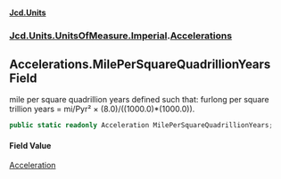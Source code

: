 #### [Jcd.Units](index 'index')
### [Jcd.Units.UnitsOfMeasure.Imperial](Jcd.Units.UnitsOfMeasure.Imperial 'Jcd.Units.UnitsOfMeasure.Imperial').[Accelerations](Accelerations 'Jcd.Units.UnitsOfMeasure.Imperial.Accelerations')

## Accelerations.MilePerSquareQuadrillionYears Field

mile per square quadrillion years defined such that: furlong per square trillion years = mi/Pyr² ×
(8.0)/((1000.0)*(1000.0)).

```csharp
public static readonly Acceleration MilePerSquareQuadrillionYears;
```

#### Field Value
[Acceleration](Acceleration 'Jcd.Units.UnitTypes.Acceleration')